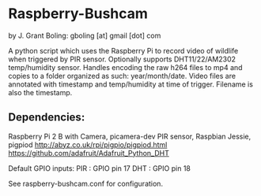 # Raspberry-Bushcam
by J. Grant Boling: gboling [at] gmail [dot] com

A python script which uses the Raspberry Pi to record video of wildlife when triggered by PIR sensor. 
Optionally supports DHT11/22/AM2302 temp/humidity sensor.
Handles encoding the raw h264 files to mp4 and copies to a folder organized as such: year/month/date.
Video files are annotated with timestamp and temp/humidity at time of trigger. Filename is also the timestamp.

Dependencies:
------------

Raspberry Pi 2 B with Camera, picamera-dev
PIR sensor,
Raspbian Jessie,
pigpiod http://abyz.co.uk/rpi/pigpio/pigpiod.html
https://github.com/adafruit/Adafruit_Python_DHT

Default GPIO inputs:
PIR : GPIO pin 17
DHT : GPIO pin 18

See raspberry-bushcam.conf for configuration.
